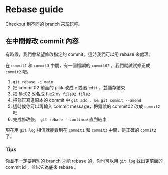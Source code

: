 # Rebase guide

Checkout 到不同的 branch 來玩玩吧。

## 在中間修改 commit 內容

有時候，我們會希望修改指定的 commit，這時我們可以用 rebase 來處理。

在 `commit1` 和 `commit3` 中間，有一個錯誤的 `commit02` ，我們就試試修正成 `commit2` 吧。

1. `git rebase -i main`
2. 把 commit02 前面的 pick 改成 `e` 或者 `edit` ，並儲存結束
3. 把 file02 改名成 file2 `mv file02 file2`
4. 把修正寫進原本的 commit 中 `git add . && git commit --amend`
5. 這時候你可以再輸入 commit message，把錯誤的 commit02 改成 `commit2` 吧
6. 完成修改後， `git rebase --continue` 直到結束

現在用 `git log` 相信就能看到在 `commit1` 和 `commit3` 中間，是正確的 `commit2` 了。

### Tips

你並不一定要用別的 branch 才能 rebase 的，你也可以用 `git log` 找出更前面的 commit id ，並以它為底來 rebase 。
